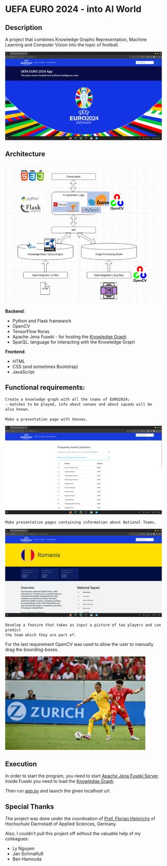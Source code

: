 # UEFA EURO 2024 - into AI World

## Description
A project that combines Knowledge Graphs Representation, Machine Learning and Computer Vision
into the topic of football.

![main-page](./server/static/images/Screenshot2.png)
## Architecture

![architecture](./server/static/logo/architecture.png)

**Backend**: 
- Python and Flask framework
- OpenCV
- TensorFlow Keras
- Apache Jena Fuseki - for hosting the [Knowledge Graph](./Knowledge_Graph_Task/Euro2024_DB.ttl)
- SparQL: language for interacting with the Knowledge Graph

**Frontend**:
- HTML
- CSS (and sometimes Bootstrap)
- JavaScript

## Functional requirements:
    Create a knowledge graph with all the teams of EURO2024;
    - matches to be played, info about venues and about squads will be also known.
    
    Make a presentation page with Venues.
    
![Venues](./server/static/images/Screenshot3.png)

    Make presentation pages containing information about National Teams.

![Squads](./server/static/images/Screenshot1.png)

    Develop a feature that takes as input a picture of two players and can predict 
    the team which they are part of.
    
For the last requirement OpenCV was used to allow the user to manually drag the bounding-boxes.

![test_picture](./server/static/images/Screenshot_from_2024-01-27_13-21-03.png)

## Execution
In order to start the program, you need to start [Apache Jena Fuseki Server](./apache-jena-fuseki-4.10.0/fuseki-server).  
Inside Fuseki you need to load the [Knowledge Graph](./Knowledge_Graph_Task/Euro2024_DB.ttl).

Then run [app.py](./server/app.py) and launch the given localhost url.

## Special Thanks
The project was done under the coordination of [Prof. Florian Heinrichs](https://hessian.ai/de/personen/florian-heinrichs/) of 
Hochschule Darmstadt of Applied Sciences, Germany.

Also, I couldn't pull this project off without the valuable help of my colleagues:
- Ly Nguyen
- Jan Schmalfuß
- Ben Hamouda

    